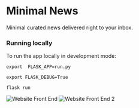 # Minimal News

Minimal curated news delivered right to your inbox.

### Running locally
To run the app locally in development mode:

`export  FLASK_APP=run.py`

`export FLASK_DEBUG=True`

`flask run`

![Website Front End](https://github.com/sameer-js/Minimal-News/blob/master/app/static/images/MN%20Landing%20Page.png)
![Website Front End 2](https://github.com/sameer-js/Minimal-News/blob/master/app/static/images/MN%20Landing%20Page%202.png)

